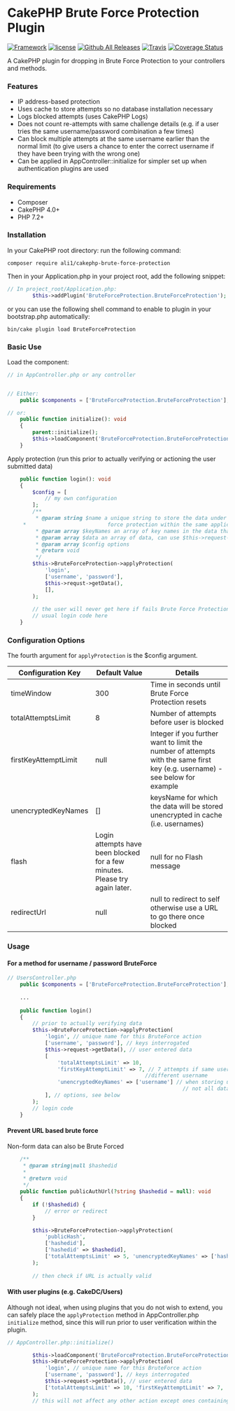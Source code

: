 # CakePHP Brute Force Protection Plugin

[![Framework](https://img.shields.io/badge/Framework-CakePHP%203.x-orange.svg)](http://cakephp.org)
[![license](https://img.shields.io/github/license/LeWestopher/cakephp-monga.svg?maxAge=2592000)](https://github.com/LeWestopher/cakephp-monga/blob/master/LICENSE)
[![Github All Releases](https://img.shields.io/packagist/dt/ali1/cakephp-brute-force-protection.svg?maxAge=2592000)](https://packagist.org/packages/ali1/cakephp-brute-force-protection)
[![Travis](https://img.shields.io/travis/ali1/cakephp-brute-force-protection.svg?maxAge=2592000)](https://travis-ci.org/ali1/cakephp-brute-force-protection)
[![Coverage Status](https://coveralls.io/repos/github/ali1/cakephp-brute-force-protection/badge.svg)](https://coveralls.io/github/ali1/cakephp-brute-force-protection)

A CakePHP plugin for dropping in Brute Force Protection to your controllers and methods. 

### Features
* IP address-based protection
* Uses cache to store attempts so no database installation necessary
* Logs blocked attempts (uses CakePHP Logs)
* Does not count re-attempts with same challenge details (e.g. if a user tries the same username/password combination a few times)
* Can block multiple attempts at the same username earlier than the normal limit (to give users a chance to enter the correct username if they have been trying with the wrong one)
* Can be applied in AppController::initialize for simpler set up when authentication plugins are used

### Requirements

* Composer
* CakePHP 4.0+
* PHP 7.2+

### Installation

In your CakePHP root directory: run the following command:

```
composer require ali1/cakephp-brute-force-protection
```

Then in your Application.php in your project root, add the following snippet:

```php
// In project_root/Application.php:
        $this->addPlugin('BruteForceProtection.BruteForceProtection');
```

or you can use the following shell command to enable to plugin in your bootstrap.php automatically:

```
bin/cake plugin load BruteForceProtection
```

### Basic Use

Load the component:
````php
// in AppController.php or any controller


// Either:
    public $components = ['BruteForceProtection.BruteForceProtection'];

// or:
    public function initialize(): void
    {
        parent::initialize();
        $this->loadComponent('BruteForceProtection.BruteForceProtection');
    }
````

Apply protection (run this prior to actually verifying or actioning the user submitted data)

````php
    public function login(): void
    {
        $config = [
            // my own configuration
        ];
        /**
         * @param string $name a unique string to store the data under (different $name for different uses of Brute
     *                          force protection within the same application.
         * @param array $keyNames an array of key names in the data that you intend to interrogate
         * @param array $data an array of data, can use $this->request->getData()
         * @param array $config options
         * @return void
         */
        $this->BruteForceProtection->applyProtection(
            'login',
            ['username', 'password'],
            $this->requst->getData(),
            [],            
        );
        
        // the user will never get here if fails Brute Force Protection
        // usual login code here
    }
````

### Configuration Options

The fourth argument for `applyProtection` is the $config argument.

|Configuration Key|Default Value|Details|
|---|---|---|
|timeWindow|300|Time in seconds until Brute Force Protection resets|
|totalAttemptsLimit|8|Number of attempts before user is blocked|
|firstKeyAttemptLimit|null|Integer if you further want to limit the number of attempts with the same first key (e.g. username) - see below for example|
|unencryptedKeyNames|[]|keysName for which the data will be stored unencrypted in cache (i.e. usernames)|
|flash|Login attempts have been blocked for a few minutes. Please try again later.|null for no Flash message|
|redirectUrl|null|null to redirect to self otherwise use a URL to go there once blocked|


### Usage

#### For a method for username / password BruteForce

```php
// UsersController.php
    public $components = ['BruteForceProtection.BruteForceProtection'];
    
    ...
    
    public function login()
    {
        // prior to actually verifying data
        $this->BruteForceProtection->applyProtection(
            'login', // unique name for this BruteForce action
            ['username', 'password'], // keys interrogated
            $this->request->getData(), // user entered data
            [
                'totalAttemptsLimit' => 10,
                'firstKeyAttemptLimit' => 7, // 7 attempts if same username, but then allow another 3 if user tries
                                            //different username
                'unencryptedKeyNames' => ['username'] // when storing users history, which is needed to ignore duplicate challenges, 
                                                        // not all data needs to be encrypted. Useful for monitoring/debugging.
            ], // options, see below
        );
        // login code
    }
```

#### Prevent URL based brute force

Non-form data can also be Brute Forced

````php
    /**
     * @param string|null $hashedid
     *
     * @return void
     */
    public function publicAuthUrl(?string $hashedid = null): void
    {
        if (!$hashedid) {
            // error or redirect
        }

        $this->BruteForceProtection->applyProtection(
            'publicHash',
            ['hashedid'],
            ['hashedid' => $hashedid],
            ['totalAttemptsLimit' => 5, 'unencryptedKeyNames' => ['hashedid'], 'redirectUrl' => '/'],
        );
        
        // then check if URL is actually valid
````

#### With user plugins (e.g. CakeDC/Users)

Although not ideal, when using plugins that you do not wish to extend, you can safely place the `applyProtection` method in AppController.php `initialize` method, since this will run prior to user verification within the plugin.

```php
// AppController.php::initialize()

        $this->loadComponent('BruteForceProtection.BruteForceProtection'); // Keep above any authentication components if running on initialize (default)
        $this->BruteForceProtection->applyProtection(
            'login', // unique name for this BruteForce action
            ['username', 'password'], // keys interrogated
            $this->request->getData(), // user entered data
            ['totalAttemptsLimit' => 10, 'firstKeyAttemptLimit' => 7, 'unencryptedKeyNames' => ['username']], // options, see below
        );
        // this will not affect any other action except ones containing the username and password data points in $this->request->getData()
```
